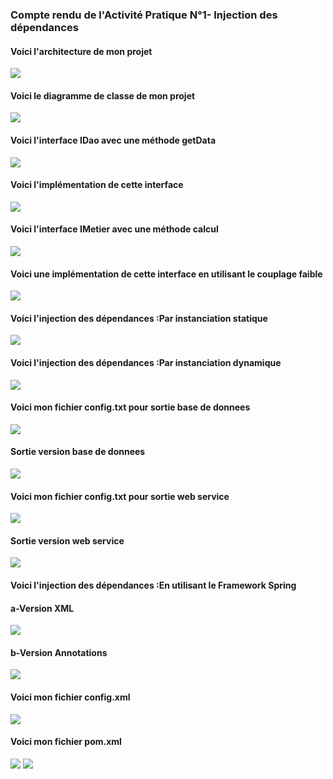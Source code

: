 <h3>Compte rendu  de l'Activité Pratique N°1- Injection des dépendances </h3>
<h4>Voici l'architecture de mon projet</h4>
<img src="captures/img17.png">
<h4>Voici le diagramme de classe de mon projet</h4>
<img src="captures/img9.png">
<h4>Voici l'interface IDao avec une méthode getData</h4>
<img src="captures/img1.png">
<h4>Voici l'implémentation de cette interface </h4>
<img src="captures/img2.png">
<h4>Voici l'interface IMetier avec une méthode calcul </h4>
<img src="captures/img3.png">
<h4>Voici une implémentation de cette interface en utilisant le couplage faible </h4>
<img src="captures/img4.png">
<h4>Voici l'injection des dépendances :Par instanciation statique </h4>
<img src="captures/img5.png">
<h4>Voici l'injection des dépendances :Par instanciation dynamique </h4>
<img src="captures/img6.png">
<h4> Voici mon fichier config.txt pour sortie base de donnees</h4>
<img src="captures/img14.png">
<h4>Sortie version base de donnees </h4>
<img src="captures/img8.png">
<h4> Voici mon fichier config.txt pour sortie web service</h4>
<img src="captures/img13.png">
<h4>Sortie version web service </h4>
<img src="captures/img7.png">
<h4>Voici l'injection des dépendances :En utilisant le Framework Spring</h4>
<h4> a-Version XML </h4>
<img src="captures/img10.png">
<h4> b-Version Annotations</h4>
<img src="captures/img11.png">
<h4> Voici mon fichier config.xml</h4>
<img src="captures/img12.png">
<h4> Voici mon fichier pom.xml</h4>
<img src="captures/img15.png">

<img src="captures/img16.png">

